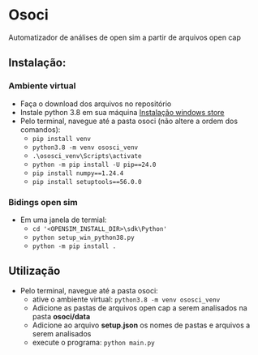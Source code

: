 # Osoci
Automatizador de análises de open sim a partir de arquivos open cap

## Instalação:
### Ambiente virtual
- Faça o download dos arquivos no repositório
- Instale python 3.8 em sua máquina [Instalação windows store](https://apps.microsoft.com/detail/9mssztt1n39l?hl=pt-br&gl=BR)
- Pelo terminal, navegue até a pasta osoci (não altere a ordem dos comandos):
  - ```pip install venv```
  - ```python3.8 -m venv ososci_venv```
  - ```.\ososci_venv\Scripts\activate```
  - ```python -m pip install -U pip==24.0```
  - ```pip install numpy==1.24.4```
  - ```pip install setuptools==56.0.0```

### Bidings open sim
- Em uma janela de termial:
  - ```cd '<OPENSIM_INSTALL_DIR>\sdk\Python'```
  - ```python setup_win_python38.py```
  - ```python -m pip install .```

## Utilização
- Pelo terminal, navegue até a pasta osoci:
  - ative o ambiente virtual: ```python3.8 -m venv ososci_venv```
  - Adicione as pastas de arquivos open cap a serem analisados na pasta __osoci/data__ 
  - Adicione ao arquivo __setup.json__ os nomes de pastas e arquivos a serem analisados
  - execute o programa: ```python main.py``` 
